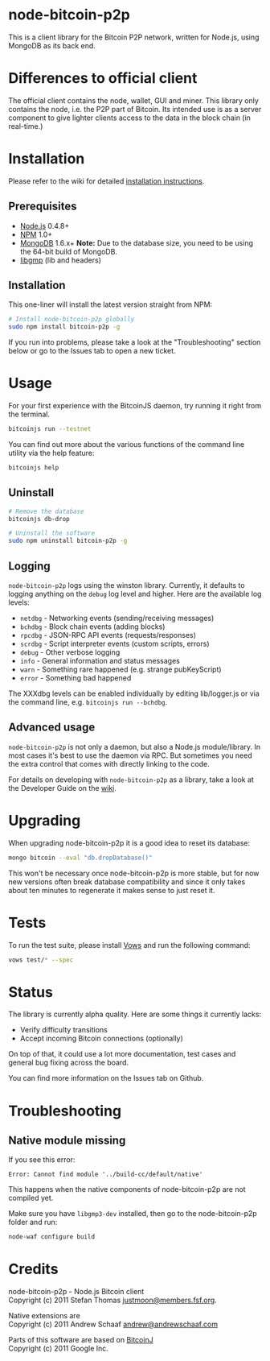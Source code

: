 # node-bitcoin-p2p

This is a client library for the Bitcoin P2P network, written for
Node.js, using MongoDB as its back end.

# Differences to official client

The official client contains the node, wallet, GUI and miner. This
library only contains the node, i.e. the P2P part of Bitcoin. Its
intended use is as a server component to give lighter clients
access to the data in the block chain (in real-time.)

# Installation

Please refer to the wiki for detailed [installation
instructions](https://github.com/bitcoinjs/node-bitcoin-p2p/wiki/Installation).

## Prerequisites

* [Node.js](https://github.com/joyent/node) 0.4.8+
* [NPM](https://github.com/isaacs/npm) 1.0+
* [MongoDB](http://www.mongodb.org/) 1.6.x+
  **Note:** Due to the database size, you need to be using the 64-bit
  build of MongoDB.
* [libgmp](http://gmplib.org/) (lib and headers)


## Installation

This one-liner will install the latest version straight from NPM:

``` sh
# Install node-bitcoin-p2p globally
sudo npm install bitcoin-p2p -g
```

If you run into problems, please take a look at the "Troubleshooting"
section below or go to the Issues tab to open a new ticket.

# Usage

For your first experience with the BitcoinJS daemon, try running it
right from the terminal.

``` sh
bitcoinjs run --testnet
```

You can find out more about the various functions of the command line
utility via the help feature:

``` sh
bitcoinjs help
```


## Uninstall

``` sh
# Remove the database
bitcoinjs db-drop

# Uninstall the software
sudo npm uninstall bitcoin-p2p -g
```


## Logging

`node-bitcoin-p2p` logs using the winston library. Currently, it
defaults to logging anything on the `debug` log level and higher. Here
are the available log levels:

- `netdbg` - Networking events (sending/receiving messages)
- `bchdbg` - Block chain events (adding blocks)
- `rpcdbg` - JSON-RPC API events (requests/responses)
- `scrdbg` - Script interpreter events (custom scripts, errors)
- `debug` - Other verbose logging
- `info` - General information and status messages
- `warn` - Something rare happened (e.g. strange pubKeyScript)
- `error` - Something bad happened

The XXXdbg levels can be enabled individually by editing
lib/logger.js or via the command line, e.g. `bitcoinjs run --bchdbg`.


## Advanced usage

`node-bitcoin-p2p` is not only a daemon, but also a Node.js
module/library. In most cases it's best to use the daemon via RPC. But
sometimes you need the extra control that comes with directly linking
to the code.

For details on developing with `node-bitcoin-p2p` as a library, take a
look at the Developer Guide on the
[wiki](https://github.com/bitcoinjs/node-bitcoin-p2p/wiki).


# Upgrading

When upgrading node-bitcoin-p2p it is a good idea to reset its
database:

``` sh
mongo bitcoin --eval "db.dropDatabase()"
```

This won't be necessary once node-bitcoin-p2p is more stable, but for
now new versions often break database compatibility and since it only
takes about ten minutes to regenerate it makes sense to just reset it.


# Tests

To run the test suite, please install [Vows](http://vowsjs.org) and
run the following command:

``` sh
vows test/* --spec
```

# Status

The library is currently alpha quality. Here are some things it
currently lacks:

- Verify difficulty transitions
- Accept incoming Bitcoin connections (optionally)

On top of that, it could use a lot more documentation, test
cases and general bug fixing across the board.

You can find more information on the Issues tab on Github.

# Troubleshooting

## Native module missing

If you see this error:

    Error: Cannot find module '../build-cc/default/native'

This happens when the native components of node-bitcoin-p2p are not
compiled yet.

Make sure you have `libgmp3-dev` installed, then go to the
node-bitcoin-p2p folder and run:

``` sh
node-waf configure build
```

# Credits

node-bitcoin-p2p - Node.js Bitcoin client<br>
Copyright (c) 2011 Stefan Thomas <justmoon@members.fsf.org>.

Native extensions are<br>
Copyright (c) 2011 Andrew Schaaf <andrew@andrewschaaf.com>

Parts of this software are based on [BitcoinJ](http://code.google.com/p/bitcoinj/)<br>
Copyright (c) 2011 Google Inc.
